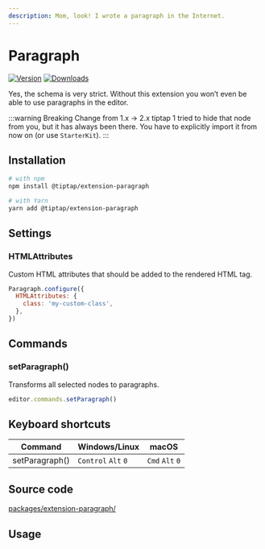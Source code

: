```yaml
---
description: Mom, look! I wrote a paragraph in the Internet.
---
```


# Paragraph
[![Version](https://img.shields.io/npm/v/@tiptap/extension-paragraph.svg?label=version)](https://www.npmjs.com/package/@tiptap/extension-paragraph)
[![Downloads](https://img.shields.io/npm/dm/@tiptap/extension-paragraph.svg)](https://npmcharts.com/compare/@tiptap/extension-paragraph?minimal=true)

Yes, the schema is very strict. Without this extension you won’t even be able to use paragraphs in the editor.

:::warning Breaking Change from 1.x → 2.x
tiptap 1 tried to hide that node from you, but it has always been there. You have to explicitly import it from now on (or use `StarterKit`).
:::

## Installation
```bash
# with npm
npm install @tiptap/extension-paragraph

# with Yarn
yarn add @tiptap/extension-paragraph
```

## Settings

### HTMLAttributes
Custom HTML attributes that should be added to the rendered HTML tag.

```js
Paragraph.configure({
  HTMLAttributes: {
    class: 'my-custom-class',
  },
})
```

## Commands

### setParagraph()
Transforms all selected nodes to paragraphs.

```js
editor.commands.setParagraph()
```

## Keyboard shortcuts
| Command        | Windows/Linux                 | macOS                     |
| -------------- | ----------------------------- | ------------------------- |
| setParagraph() | `Control`&nbsp;`Alt`&nbsp;`0` | `Cmd`&nbsp;`Alt`&nbsp;`0` |

## Source code
[packages/extension-paragraph/](https://github.com/ueberdosis/tiptap/blob/main/packages/extension-paragraph/)

## Usage
<tiptap-demo name="Nodes/Paragraph"></tiptap-demo>
